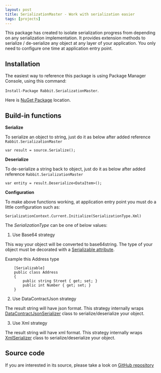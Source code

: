 ```yaml
---
layout: post
title: SerializationMaster - Work with serialization easier
tags: [projects]
---
```


This package has created to isolate serialization progress from depending on any serialization implementation.
It provides extension methods to serialize / de-serialize any object at any layer of your application.
You only need to configure one time at application entry point.

## Installation

The easiest way to reference this package is using Package Manager Console, using this command:

`Install-Package Rabbit.SerializationMaster`.

Here is [NuGet Package][1] location.

## Build-in functions

**Serialize**

To serialize an object to string, just do it as below after added reference `Rabbit.SerializationMaster`

```
var result = source.Serialize();
```

**Deserialize**

To de-serialize a string back to object, just do it as below after added reference `Rabbit.SerializationMaster`

```
var entity = result.Deserialize<DataItem>();
```

**Configuration**

To make above functions working, at application entry point you must do a little configuration such as:

```
SerializationContext.Current.Initialize(SerializationType.Xml)
```

The *SerializationType* can be one of below values:

1. Use Base64 strategy

This way your object will be converted to base64string. The type of your object must be decorated with a [Serializable attribute][4].

Example this Address type

```
    [Serializable]
    public class Address
    {
        public string Street { get; set; }
        public int Number { get; set; }
    }
```

2. Use DataContractJson strategy

The result string will have json format. This strategy internally wraps [DataContractJsonSerializer][2] class to serialize/deserialize your object.

3. Use Xml strategy

The result string will have xml format. This strategy internally wraps [XmlSerializer][3] class to serialize/deserialize your object.

## Source code

If you are interested in its source, please take a look on [GitHub repository][5]


[1]: https://www.nuget.org/packages/Rabbit.SerializationMaster/
[2]: https://msdn.microsoft.com/en-us/library/system.runtime.serialization.json.datacontractjsonserializer(v=vs.110).aspx
[3]: https://msdn.microsoft.com/en-us/library/system.xml.serialization.xmlserializer(v=vs.110).aspx
[4]: https://msdn.microsoft.com/en-us/library/system.serializableattribute(v=vs.110).aspx
[5]: https://github.com/netvietdev/serialization-master